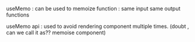 useMemo : can be used to memoize function : same input same output functions  

useMemo api : used to avoid rendering component multiple times. (doubt , can we call it as?? memoise component)  
